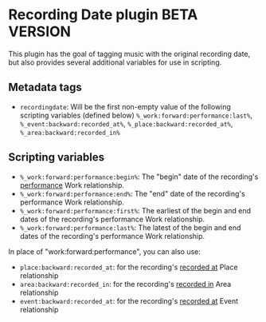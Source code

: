# Recording Date plugin **BETA VERSION**

This plugin has the goal of tagging music with the original recording date,
but also provides several additional variables for use in scripting.

## Metadata tags

- `recordingdate`: Will be the first non-empty value of the following scripting variables (defined below) `%_work:forward:performance:last%`, `%_event:backward:recorded_at%`, `%_place:backward:recorded_at%`, `%_area:backward:recorded_in%`

## Scripting variables

- `%_work:forward:performance:begin%`: The "begin" date of the recording's [performance](https://musicbrainz.org/relationship/a3005666-a872-32c3-ad06-98af558e99b0) Work relationship.
- `%_work:forward:performance:end%`: The "end" date of the recording's performance Work relationship.
- `%_work:forward:performance:first%`: The earliest of the begin and end dates of the recording's performance Work relationship.
- `%_work:forward:performance:last%`: The latest of the begin and end dates of the recording's performance Work relationship.

In place of "work:forward:performance", you can also use:
- `place:backward:recorded_at`: for the recording's [recorded at](https://musicbrainz.org/relationship/ad462279-14b0-4180-9b58-571d0eef7c51) Place relationship
- `area:backward:recorded_in`: for the recording's [recorded in](https://musicbrainz.org/relationship/37ef3a0c-cac3-4172-b09b-4ca98d2857fc) Area relationship
- `event:backward:recorded_at`: for the recording's [recorded at](https://musicbrainz.org/relationship/b06e6732-2603-47d3-8a49-9f589b430483) Event relationship
